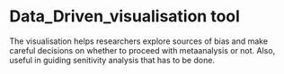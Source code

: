 # Data_Driven_visualisation tool

   The visualisation helps researchers explore sources of bias and make careful decisions on whether to proceed with metaanalysis or not.
Also, useful in guiding senitivity analysis that has to be done.

